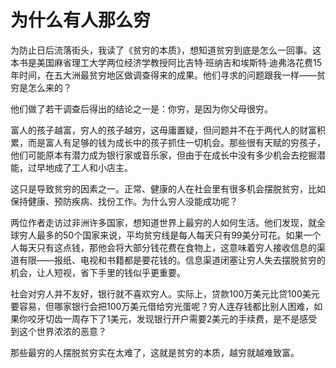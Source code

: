 # 为什么有人那么穷

为防止日后流落街头，我读了《贫穷的本质》，想知道贫穷到底是怎么一回事。这本书是美国麻省理工大学两位经济学教授阿比吉特·班纳吉和埃斯特·迪弗洛花费15年时间，在五大洲最贫穷地区做调查得来的成果。他们寻求的问题跟我一样——贫穷是怎么来的？ 

他们做了若干调查后得出的结论之一是：你穷，是因为你父母很穷。 

富人的孩子越富，穷人的孩子越穷，这毋庸置疑，但问题并不在于两代人的财富积累，而是富人有足够的钱为成长中的孩子抓住一切机会。那些很有天赋的穷孩子，他们可能原本有潜力成为银行家或音乐家，但由于在成长中没有多少机会去挖掘潜能，过早地成了工人和小店主。 

这只是导致贫穷的因素之一。正常、健康的人在社会里有很多机会摆脱贫穷，比如保持健康、预防疾病、找份工作。为什么穷人没能成功呢？ 

两位作者走访过非洲许多国家，想知道世界上最穷的人如何生活。他们发现，就全球穷人最多的50个国家来说，平均贫穷线是每人每天只有99美分可花。如果一个人每天只有这点钱，那他会将大部分钱花费在食物上，这意味着穷人接收信息的渠道有限——报纸、电视和书籍都是要花钱的。信息渠道闭塞让穷人失去摆脱贫穷的机会，让人短视，省下手里的钱似乎更重要。 

社会对穷人并不友好，银行就不喜欢穷人。实际上，贷款100万美元比贷100美元要容易，但哪家银行会把100万美元借给穷光蛋呢？穷人连存钱都比别人困难，如果你咬牙切齿一周存下了1美元，发现银行开户需要2美元的手续费，是不是感受到这个世界浓浓的恶意？ 

那些最穷的人摆脱贫穷实在太难了，这就是贫穷的本质，越穷就越难致富。